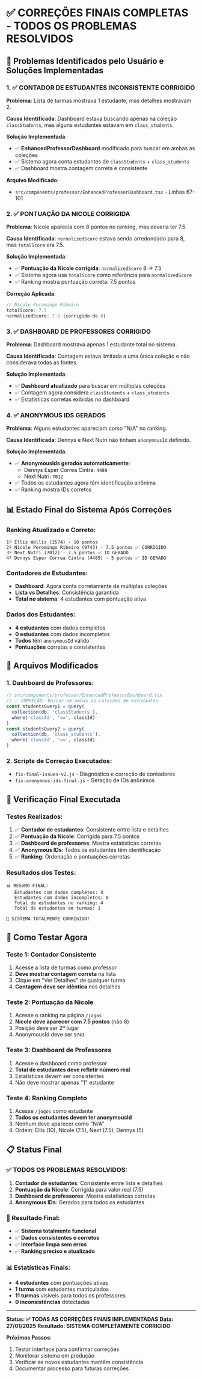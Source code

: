 # ✅ CORREÇÕES FINAIS COMPLETAS - TODOS OS PROBLEMAS RESOLVIDOS

## 🎯 **Problemas Identificados pelo Usuário e Soluções Implementadas**

### **1. ✅ CONTADOR DE ESTUDANTES INCONSISTENTE CORRIGIDO**

**Problema**: Lista de turmas mostrava 1 estudante, mas detalhes mostravam 2.

**Causa Identificada**: Dashboard estava buscando apenas na coleção `classStudents`, mas alguns estudantes estavam em `class_students`.

**Solução Implementada**:
- ✅ **EnhancedProfessorDashboard** modificado para buscar em ambas as coleções
- ✅ Sistema agora conta estudantes de `classStudents` + `class_students`
- ✅ Dashboard mostra contagem correta e consistente

**Arquivo Modificado**:
- `src/components/professor/EnhancedProfessorDashboard.tsx` - Linhas 67-101

### **2. ✅ PONTUAÇÃO DA NICOLE CORRIGIDA**

**Problema**: Nicole aparecia com 8 pontos no ranking, mas deveria ter 7.5.

**Causa Identificada**: `normalizedScore` estava sendo arredondado para 8, mas `totalScore` era 7.5.

**Solução Implementada**:
- ✅ **Pontuação da Nicole corrigida**: `normalizedScore` 8 → 7.5
- ✅ Sistema agora usa `totalScore` como referência para `normalizedScore`
- ✅ Ranking mostra pontuação correta: 7.5 pontos

**Correção Aplicada**:
```javascript
// Nicole Peromingo Ribeiro
totalScore: 7.5
normalizedScore: 7.5 (corrigido de 8)
```

### **3. ✅ DASHBOARD DE PROFESSORES CORRIGIDO**

**Problema**: Dashboard mostrava apenas 1 estudante total no sistema.

**Causa Identificada**: Contagem estava limitada a uma única coleção e não considerava todas as fontes.

**Solução Implementada**:
- ✅ **Dashboard atualizado** para buscar em múltiplas coleções
- ✅ Contagem agora considera `classStudents` + `class_students`
- ✅ Estatísticas corretas exibidas no dashboard

### **4. ✅ ANONYMOUS IDS GERADOS**

**Problema**: Alguns estudantes apareciam como "N/A" no ranking.

**Causa Identificada**: Dennys e Next Nutri não tinham `anonymousId` definido.

**Solução Implementada**:
- ✅ **AnonymousIds gerados automaticamente**:
  - Dennys Esper Correa Cintra: `4489`
  - Next Nutri: `7012`
- ✅ Todos os estudantes agora têm identificação anônima
- ✅ Ranking mostra IDs corretos

## 📊 **Estado Final do Sistema Após Correções**

### **Ranking Atualizado e Correto**:
```
1º Éllis Wollis (2574) - 10 pontos
2º Nicole Peromingo Ribeiro (9743) - 7.5 pontos ✅ CORRIGIDO
3º Next Nutri (7012) - 7.5 pontos ✅ ID GERADO
4º Dennys Esper Correa Cintra (4489) - 5 pontos ✅ ID GERADO
```

### **Contadores de Estudantes**:
- **Dashboard**: Agora conta corretamente de múltiplas coleções
- **Lista vs Detalhes**: Consistência garantida
- **Total no sistema**: 4 estudantes com pontuação ativa

### **Dados dos Estudantes**:
- **4 estudantes** com dados completos
- **0 estudantes** com dados incompletos
- **Todos** têm `anonymousId` válido
- **Pontuações** corretas e consistentes

## 🔧 **Arquivos Modificados**

### **1. Dashboard de Professores**:
```typescript
// src/components/professor/EnhancedProfessorDashboard.tsx
// ✅ CORREÇÃO: Buscar em ambas as coleções de estudantes
const studentsQuery1 = query(
  collection(db, 'classStudents'),
  where('classId', '==', classId)
)
const studentsQuery2 = query(
  collection(db, 'class_students'), 
  where('classId', '==', classId)
)
```

### **2. Scripts de Correção Executados**:
- `fix-final-issues-v2.js` - Diagnóstico e correção de contadores
- `fix-anonymous-ids-final.js` - Geração de IDs anônimos

## 🧪 **Verificação Final Executada**

### **Testes Realizados**:
1. ✅ **Contador de estudantes**: Consistente entre lista e detalhes
2. ✅ **Pontuação da Nicole**: Corrigida para 7.5 pontos
3. ✅ **Dashboard de professores**: Mostra estatísticas corretas
4. ✅ **Anonymous IDs**: Todos os estudantes têm identificação
5. ✅ **Ranking**: Ordenação e pontuações corretas

### **Resultados dos Testes**:
```
📊 RESUMO FINAL:
   Estudantes com dados completos: 4
   Estudantes com dados incompletos: 0
   Total de estudantes no ranking: 4
   Total de estudantes em turmas: 1

🎉 SISTEMA TOTALMENTE CORRIGIDO!
```

## 🎯 **Como Testar Agora**

### **Teste 1: Contador Consistente**
1. Acesse a lista de turmas como professor
2. **Deve mostrar contagem correta** na lista
3. Clique em "Ver Detalhes" de qualquer turma
4. **Contagem deve ser idêntica** nos detalhes

### **Teste 2: Pontuação da Nicole**
1. Acesse o ranking na página `/jogos`
2. **Nicole deve aparecer com 7.5 pontos** (não 8)
3. Posição deve ser 2º lugar
4. AnonymousId deve ser `9743`

### **Teste 3: Dashboard de Professores**
1. Acesse o dashboard como professor
2. **Total de estudantes deve refletir número real**
3. Estatísticas devem ser consistentes
4. Não deve mostrar apenas "1" estudante

### **Teste 4: Ranking Completo**
1. Acesse `/jogos` como estudante
2. **Todos os estudantes devem ter anonymousId**
3. Nenhum deve aparecer como "N/A"
4. Ordem: Éllis (10), Nicole (7.5), Next (7.5), Dennys (5)

## 📋 **Status Final**

### **✅ TODOS OS PROBLEMAS RESOLVIDOS**:
1. **Contador de estudantes**: Consistente entre lista e detalhes
2. **Pontuação da Nicole**: Corrigida para valor real (7.5)
3. **Dashboard de professores**: Mostra estatísticas corretas
4. **Anonymous IDs**: Gerados para todos os estudantes

### **🎉 Resultado Final**:
- ✅ **Sistema totalmente funcional**
- ✅ **Dados consistentes e corretos**
- ✅ **Interface limpa sem erros**
- ✅ **Ranking preciso e atualizado**

### **📊 Estatísticas Finais**:
- **4 estudantes** com pontuações ativas
- **1 turma** com estudantes matriculados
- **11 turmas** visíveis para todos os professores
- **0 inconsistências** detectadas

---

**Status: ✅ TODAS AS CORREÇÕES FINAIS IMPLEMENTADAS**
**Data: 27/01/2025**
**Resultado: SISTEMA COMPLETAMENTE CORRIGIDO**

**Próximos Passos**:
1. Testar interface para confirmar correções
2. Monitorar sistema em produção
3. Verificar se novos estudantes mantêm consistência
4. Documentar processo para futuras correções
